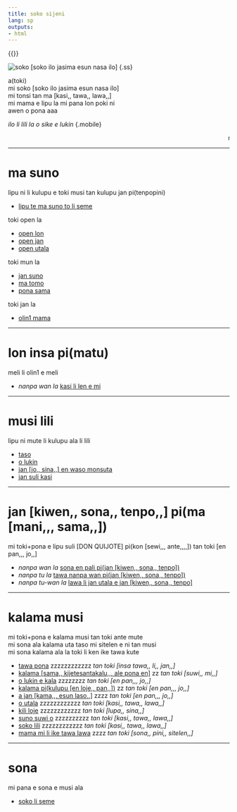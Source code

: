 ```yaml
---
title: soko sijeni
lang: sp
outputs:
- html
---
```


{{<rss link="/tp/rss.xml">}}

![soko [soko ilo jasima esun nasa ilo]](/media/ss.png)
{.ss}

a(toki)  
mi soko [soko ilo jasima esun nasa ilo]  
mi tonsi tan ma [kasi,, tawa,, lawa,,]  
mi mama e lipu la mi pana lon poki ni  
awen o pona aaa  

_ilo li lili la o sike e lukin_
{.mobile}

<marquee>mu</marquee>

---

# ma suno

lipu ni li kulupu e toki musi tan kulupu jan pi(tenpopini)  
* [lipu te ma suno to li seme](ma-suno)  

toki open la  
* [open lon](open-lon)  
* [open jan](open-jan)  
* [open utala](open-utala)  

toki mun la  
* [jan suno](jan-suno)  
* [ma tomo](ma-tomo)  
* [pona sama](pona-sama)  

toki jan la  
* [olin1 mama](olin-mama)  

---

# lon insa pi(matu)

meli li olin1 e meli
* _nanpa wan la_ [kasi li len e mi](lon-insa-pi-ma-tu-1)

---

# musi lili

lipu ni mute li kulupu ala li lili  
* [taso](taso)  
* [o lukin](o-lukin)  
* [jan [jo,, sina,,] en waso monsuta](jan-josi-en-waso-monsuta)  
* [jan suli kasi](jan-suli)  

---

# jan [kiwen,, sona,, tenpo,,] pi(ma [mani,,, sama,,])

mi toki+pona e lipu suli [DON QUIJOTE] pi(kon [sewi,,, ante,,,,]) tan toki [en pan,,, jo,,]  
* _nanpa wan la_ [sona en pali pi(jan [kiwen,, sona,, tenpo])](jan-kisote-1)  
* _nanpa tu la_ [tawa nanpa wan pi(jan [kiwen,, sona,, tenpo])](jan-kisote-2)  
* _nanpa tu-wan la_ [lawa li jan utala e jan [kiwen,, sona,, tenpo]](jan-kisote-3)

---

# kalama musi

mi toki+pona e kalama musi tan toki ante mute  
mi sona ala kalama uta taso mi sitelen e ni tan musi  
mi sona kalama ala la toki li ken ike tawa kute  
* [tawa pona](tawa-pona) zzzzzzzzzzzz _tan toki [insa tawa,, li,, jan,,]_  
* [kalama [sama,, kijetesantakalu,,, ale pona en]](kalama-sakijape) zz _tan toki [suwi,, mi,,]_  
* [o lukin e kala](kala) zzzzzzzz _tan toki [en pan,,, jo,,]_  
* [kalama pi(kulupu [en loje,, pan,,])](elopa) zz _tan toki [en pan,,, jo,,]_  
* [a jan [kama,,, esun laso,,]](jan-kamela) zzzz _tan toki [en pan,,, jo,,]_  
* [o utala](o-utala) zzzzzzzzzzzz  _tan toki [kasi,, tawa,, lawa,,]_  
* [kili loje](kili-loje) zzzzzzzzzzzz _tan toki [lupa,, sina,,]_  
* [suno suwi o](suno) zzzzzzzzzz _tan toki [kasi,, tawa,, lawa,,]_  
* [soko lili](soko-lili) zzzzzzzzzzzz _tan toki [kasi,, tawa,, lawa,,]_  
* [mama mi li ike tawa lawa](mama-mi-li-ike-tawa-lawa) zzzz _tan toki [sona,, pini,, sitelen,,]_  

---

# sona

mi pana e sona e musi ala  
* [soko li seme](soko-li-seme)
